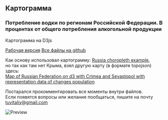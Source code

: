 ## Картограмма ##
### Потребление водки по регионам Российской Федерации. В процентах от общего потребления алкогольной продукции ###


Картограмма на D3js

[Рабочая версия](https://vittuwork.github.io/choropleth_ap/index.html)
[Все файлы на github](https://github.com/VitTuWork/vittuwork.github.io/tree/master/choropleth_ap)

Как основу использовал картограмму:
[Russia choropleth example](http://bl.ocks.org/KoGor/5685876),  
но так как там нет Крыма, взял другую карту (в формате topojson) здесь:  
[Map of Russian Federation on d3 with Crimea and Sevastopol with representation data of changes population](https://github.com/logvik/d3_russian_map)

Постарался прокомментировать все моменты внутри файлов.   
Если появятся вопросы или желание пообщаться, пишите на почту tuvitaliy@gmail.com







![Preview](http://vittuwork.github.io/choropleth_ap/preview.png)
